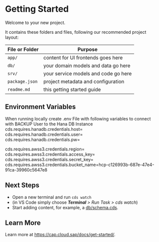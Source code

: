 # Getting Started

Welcome to your new project.

It contains these folders and files, following our recommended project layout:

File or Folder | Purpose
---------|----------
`app/` | content for UI frontends goes here
`db/` | your domain models and data go here
`srv/` | your service models and code go here
`package.json` | project metadata and configuration
`readme.md` | this getting started guide

## Environment Variables

When running locally create .env File with following variables to connect with BACKUP User to the Hana DB Instance
cds.requires.hanadb.credentials.host=<Hana DB Connection String>
cds.requires.hanadb.credentials.user=<Hana DB Username>
cds.requires.hanadb.credentials.pw=<Hana DB Password>

cds.requires.awss3.credentials.region=<AWS S3 Region>
cds.requires.awss3.credentials.access_key=<AWS S3 Access Key>
cds.requires.awss3.credentials.secret_key=<AWS S3 Secret Key>
cds.requires.awss3.credentials.bucket_name=hcp-c126993b-687e-47e4-91ca-39960c5647e8

## Next Steps

- Open a new terminal and run `cds watch`
- (in VS Code simply choose _**Terminal** > Run Task > cds watch_)
- Start adding content, for example, a [db/schema.cds](db/schema.cds).


## Learn More

Learn more at https://cap.cloud.sap/docs/get-started/.
